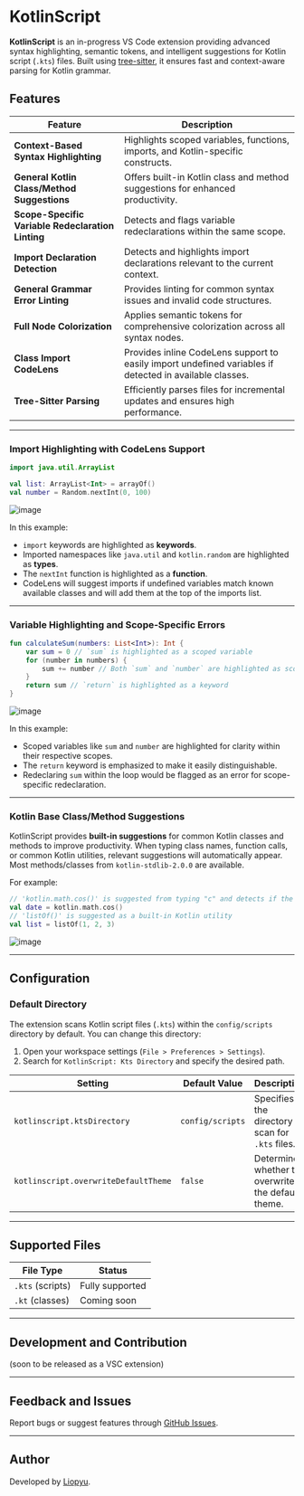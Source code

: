 # KotlinScript

**KotlinScript** is an in-progress VS Code extension providing advanced syntax highlighting, semantic tokens, and intelligent suggestions for Kotlin script (`.kts`) files. Built using [tree-sitter](https://tree-sitter.github.io/), it ensures fast and context-aware parsing for Kotlin grammar.

## Features

| Feature                                     | Description                                                                                           |
|---------------------------------------------|-------------------------------------------------------------------------------------------------------|
| **Context-Based Syntax Highlighting**        | Highlights scoped variables, functions, imports, and Kotlin-specific constructs.                      |
| **General Kotlin Class/Method Suggestions** | Offers built-in Kotlin class and method suggestions for enhanced productivity.                        |
| **Scope-Specific Variable Redeclaration Linting** | Detects and flags variable redeclarations within the same scope.                                         |
| **Import Declaration Detection**             | Detects and highlights import declarations relevant to the current context.                            |
| **General Grammar Error Linting**            | Provides linting for common syntax issues and invalid code structures.                                |
| **Full Node Colorization**                   | Applies semantic tokens for comprehensive colorization across all syntax nodes.                        |
| **Class Import CodeLens**                    | Provides inline CodeLens support to easily import undefined variables if detected in available classes. |
| **Tree-Sitter Parsing**                      | Efficiently parses files for incremental updates and ensures high performance.                        |

---

### Import Highlighting with CodeLens Support

```kotlin
import java.util.ArrayList 

val list: ArrayList<Int> = arrayOf() 
val number = Random.nextInt(0, 100) 
```

<img src="https://i.ibb.co/JWhF8zt7/image.png" alt="image" border="0" />

In this example:  
- `import` keywords are highlighted as **keywords**.  
- Imported namespaces like `java.util` and `kotlin.random` are highlighted as **types**.  
- The `nextInt` function is highlighted as a **function**.  
- CodeLens will suggest imports if undefined variables match known available classes and will add them at the top of the imports list.  

---

### Variable Highlighting and Scope-Specific Errors

```kotlin
fun calculateSum(numbers: List<Int>): Int {
    var sum = 0 // `sum` is highlighted as a scoped variable
    for (number in numbers) {
        sum += number // Both `sum` and `number` are highlighted as scoped variables
    }
    return sum // `return` is highlighted as a keyword
}
```

<img src="https://i.ibb.co/Lsqxn23/image.png" alt="image" border="0" />

In this example:  
- Scoped variables like `sum` and `number` are highlighted for clarity within their respective scopes.  
- The `return` keyword is emphasized to make it easily distinguishable.  
- Redeclaring `sum` within the loop would be flagged as an error for scope-specific redeclaration.  

---

### **Kotlin Base Class/Method Suggestions**

KotlinScript provides **built-in suggestions** for common Kotlin classes and methods to improve productivity. When typing class names, function calls, or common Kotlin utilities, relevant suggestions will automatically appear. Most methods/classes from `kotlin-stdlib-2.0.0` are available.  

For example:  

```kotlin
// 'kotlin.math.cos()' is suggested from typing "c" and detects if the method requires an import & is not already imported via imports
val date = kotlin.math.cos() 
// 'listOf()' is suggested as a built-in Kotlin utility
val list = listOf(1, 2, 3) 
```

<img src="https://i.ibb.co/WN3RTVqG/image.png" alt="image" border="0" />

---

## Configuration

### Default Directory

The extension scans Kotlin script files (`.kts`) within the `config/scripts` directory by default. You can change this directory:

1. Open your workspace settings (`File > Preferences > Settings`).
2. Search for `KotlinScript: Kts Directory` and specify the desired path.

| Setting                      | Default Value      | Description                                                  |
|------------------------------|--------------------|--------------------------------------------------------------|
| `kotlinscript.ktsDirectory`  | `config/scripts`   | Specifies the directory to scan for `.kts` files.            |
| `kotlinscript.overwriteDefaultTheme` | `false` | Determines whether to overwrite the default theme.           |

---

## Supported Files

| File Type       | Status             |
|------------------|--------------------|
| `.kts` (scripts) | Fully supported    |
| `.kt` (classes)  | Coming soon        |

---

## Development and Contribution

(soon to be released as a VSC extension)

---

## Feedback and Issues

Report bugs or suggest features through [GitHub Issues](https://github.com/liopyu/kotlinscriptplugin/issues).

---

## Author

Developed by [Liopyu](https://github.com/Liopyu).

